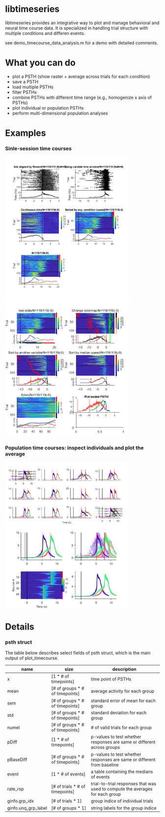 # libtimeseries
libtimeseries provides an integrative way to plot and manage behavioral and neural time course data. It is specialized in handling trial structure with multiple conditions and differen events.

see demo_timecourse_data_analysis.m for a demo with detailed comments.

# What you can do

- plot a PSTH (show raster + average across trials for each condition)
- save a PSTH
- load multiple PSTHs
- filter PSTHs
- combine PSTHs with different time range (e.g., homogenize x axis of PSTHs)
- plot individual or population PSTHs
- perform multi-dimensional population analyses

# Examples
### Sinle-session time courses
<img src=demo_Fig1.png alt="Fig1" width="400"> <img src=demo_Fig2.png alt="Fig2" width="400"> 
### Population time courses: inspect individuals and plot the average
<img src=demo_lick_xsession.png alt="xsession" width="400"> <img src=demo_lick_mpsths.png alt="mpsths" width="400"> 

# Details
### psth struct
The table below describes select fields of psth struct, which is the main output of plot_timecourse.

| name |  size | description |
|------|-------|-------------|
| x    |[1 * # of timepoints]             | time point of PSTHs |
| mean | [# of groups * # of timepoints]  | average activity for each group |
| sem  | [# of groups * # of timepoints]  | standard error of mean for each group |
| std  | [# of groups * # of timepoints]  | standard deviation for each group |
| numel  | [# of groups * # of timepoints]  | # of valid trials for each group |
| pDiff  | [1 * # of timepoints]  | p-values to test whether responses are same or different across groups  |
| pBaseDiff  | [# of groups * # of timepoints]  | p-values to test whether responses are same or different from baseline  |
| event  | [1 * # of events]  | a table containing the medians of events |
| rate_rsp  | [# of trials * # of timepoints]  | trial-to-trial responses that was used to compute the averages for each group|
| ginfo.grp_idx |   [# of trials * 1] |   group indice of individual trials |
| ginfo.unq_grp_label |  [# of groups * 1] |  string labels for the group indice |

